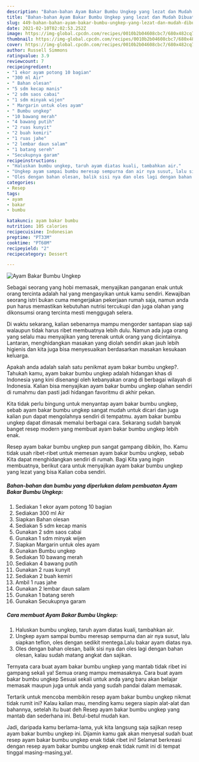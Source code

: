 ```yaml
---
description: "Bahan-bahan Ayam Bakar Bumbu Ungkep yang lezat dan Mudah Dibuat"
title: "Bahan-bahan Ayam Bakar Bumbu Ungkep yang lezat dan Mudah Dibuat"
slug: 449-bahan-bahan-ayam-bakar-bumbu-ungkep-yang-lezat-dan-mudah-dibuat
date: 2021-02-10T02:02:53.252Z
image: https://img-global.cpcdn.com/recipes/0010b2b04608cbc7/680x482cq70/ayam-bakar-bumbu-ungkep-foto-resep-utama.jpg
thumbnail: https://img-global.cpcdn.com/recipes/0010b2b04608cbc7/680x482cq70/ayam-bakar-bumbu-ungkep-foto-resep-utama.jpg
cover: https://img-global.cpcdn.com/recipes/0010b2b04608cbc7/680x482cq70/ayam-bakar-bumbu-ungkep-foto-resep-utama.jpg
author: Russell Simmons
ratingvalue: 3.9
reviewcount: 7
recipeingredient:
- "1 ekor ayam potong 10 bagian"
- "300 ml Air"
- " Bahan olesan"
- "5 sdm kecap manis"
- "2 sdm saos cabai"
- "1 sdm minyak wijen"
- " Margarin untuk oles ayam"
- " Bumbu ungkep"
- "10 bawang merah"
- "4 bawang putih"
- "2 ruas kunyit"
- "2 buah kemiri"
- "1 ruas jahe"
- "2 lembar daun salam"
- "1 batang sereh"
- "Secukupnya garam"
recipeinstructions:
- "Haluskan bumbu ungkep, taruh ayam diatas kuali, tambahkan air."
- "Ungkep ayam sampai bumbu meresap sempurna dan air nya susut, lalu siapkan teflon, oles dengan sedikit mentega.Lalu bakar ayam diatas nya."
- "Oles dengan bahan olesan, balik sisi nya dan oles lagi dengan bahan olesan, kalau sudah matang angkat dan sajikan."
categories:
- Resep
tags:
- ayam
- bakar
- bumbu

katakunci: ayam bakar bumbu 
nutrition: 105 calories
recipecuisine: Indonesian
preptime: "PT33M"
cooktime: "PT60M"
recipeyield: "2"
recipecategory: Dessert

---
```



![Ayam Bakar Bumbu Ungkep](https://img-global.cpcdn.com/recipes/0010b2b04608cbc7/680x482cq70/ayam-bakar-bumbu-ungkep-foto-resep-utama.jpg)

Sebagai seorang yang hobi memasak, menyajikan panganan enak untuk orang tercinta adalah hal yang mengasyikan untuk kamu sendiri. Kewajiban seorang istri bukan cuma mengerjakan pekerjaan rumah saja, namun anda pun harus memastikan kebutuhan nutrisi tercukupi dan juga olahan yang dikonsumsi orang tercinta mesti menggugah selera.

Di waktu  sekarang, kalian sebenarnya mampu mengorder santapan siap saji walaupun tidak harus ribet membuatnya lebih dulu. Namun ada juga orang yang selalu mau menyajikan yang terenak untuk orang yang dicintainya. Lantaran, menghidangkan masakan yang diolah sendiri akan jauh lebih higienis dan kita juga bisa menyesuaikan berdasarkan masakan kesukaan keluarga. 



Apakah anda adalah salah satu penikmat ayam bakar bumbu ungkep?. Tahukah kamu, ayam bakar bumbu ungkep adalah hidangan khas di Indonesia yang kini disenangi oleh kebanyakan orang di berbagai wilayah di Indonesia. Kalian bisa menyajikan ayam bakar bumbu ungkep olahan sendiri di rumahmu dan pasti jadi hidangan favoritmu di akhir pekan.

Kita tidak perlu bingung untuk menyantap ayam bakar bumbu ungkep, sebab ayam bakar bumbu ungkep sangat mudah untuk dicari dan juga kalian pun dapat mengolahnya sendiri di tempatmu. ayam bakar bumbu ungkep dapat dimasak memalui berbagai cara. Sekarang sudah banyak banget resep modern yang membuat ayam bakar bumbu ungkep lebih enak.

Resep ayam bakar bumbu ungkep pun sangat gampang dibikin, lho. Kamu tidak usah ribet-ribet untuk memesan ayam bakar bumbu ungkep, sebab Kita dapat menghidangkan sendiri di rumah. Bagi Kita yang ingin membuatnya, berikut cara untuk menyajikan ayam bakar bumbu ungkep yang lezat yang bisa Kalian coba sendiri.

<!--inarticleads1-->

##### Bahan-bahan dan bumbu yang diperlukan dalam pembuatan Ayam Bakar Bumbu Ungkep:

1. Sediakan 1 ekor ayam potong 10 bagian
1. Sediakan 300 ml Air
1. Siapkan  Bahan olesan
1. Sediakan 5 sdm kecap manis
1. Gunakan 2 sdm saos cabai
1. Gunakan 1 sdm minyak wijen
1. Siapkan  Margarin untuk oles ayam
1. Gunakan  Bumbu ungkep
1. Sediakan 10 bawang merah
1. Sediakan 4 bawang putih
1. Gunakan 2 ruas kunyit
1. Sediakan 2 buah kemiri
1. Ambil 1 ruas jahe
1. Gunakan 2 lembar daun salam
1. Gunakan 1 batang sereh
1. Gunakan Secukupnya garam




<!--inarticleads2-->

##### Cara membuat Ayam Bakar Bumbu Ungkep:

1. Haluskan bumbu ungkep, taruh ayam diatas kuali, tambahkan air.
1. Ungkep ayam sampai bumbu meresap sempurna dan air nya susut, lalu siapkan teflon, oles dengan sedikit mentega.Lalu bakar ayam diatas nya.
1. Oles dengan bahan olesan, balik sisi nya dan oles lagi dengan bahan olesan, kalau sudah matang angkat dan sajikan.




Ternyata cara buat ayam bakar bumbu ungkep yang mantab tidak ribet ini gampang sekali ya! Semua orang mampu memasaknya. Cara buat ayam bakar bumbu ungkep Sesuai sekali untuk anda yang baru akan belajar memasak maupun juga untuk anda yang sudah pandai dalam memasak.

Tertarik untuk mencoba membikin resep ayam bakar bumbu ungkep nikmat tidak rumit ini? Kalau kalian mau, mending kamu segera siapin alat-alat dan bahannya, setelah itu buat deh Resep ayam bakar bumbu ungkep yang mantab dan sederhana ini. Betul-betul mudah kan. 

Jadi, daripada kamu berlama-lama, yuk kita langsung saja sajikan resep ayam bakar bumbu ungkep ini. Dijamin kamu gak akan menyesal sudah buat resep ayam bakar bumbu ungkep enak tidak ribet ini! Selamat berkreasi dengan resep ayam bakar bumbu ungkep enak tidak rumit ini di tempat tinggal masing-masing,ya!.

